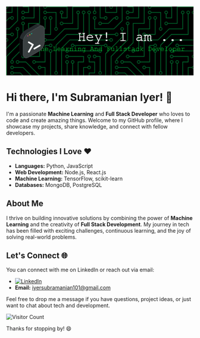 <!-- Banner Image -->
![Profile Banner](github-header-image.png)

<!-- Introduction -->
# Hi there, I'm Subramanian Iyer! 👋

I'm a passionate **Machine Learning** and **Full Stack Developer** who loves to code and create amazing things. Welcome to my GitHub profile, where I showcase my projects, share knowledge, and connect with fellow developers.

<!-- Technologies -->
## Technologies I Love ❤️

- **Languages:** Python, JavaScript
- **Web Development:** Node.js, React.js
- **Machine Learning:** TensorFlow, scikit-learn
- **Databases:** MongoDB, PostgreSQL

<!-- About Me -->
## About Me

I thrive on building innovative solutions by combining the power of **Machine Learning** and the creativity of **Full Stack Development**. My journey in tech has been filled with exciting challenges, continuous learning, and the joy of solving real-world problems.

<!-- Connect with Me -->
## Let's Connect 🌐

You can connect with me on LinkedIn or reach out via email:

- [![LinkedIn](https://img.shields.io/badge/LinkedIn-0077B5?style=for-the-badge&logo=linkedin&logoColor=white)](https://www.linkedin.com/in/subramanian-iyer-933295203/)
- **Email:** [iyersubramanian101@gmail.com](mailto:iyersubramanian101@gmail.com)

Feel free to drop me a message if you have questions, project ideas, or just want to chat about tech and development.

<!-- Visitor Badge -->
![Visitor Count](https://visitor-badge.laobi.icu/badge?page_id=Vegito025.Vegito025)

Thanks for stopping by! 😄
